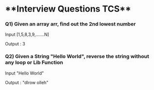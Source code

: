 <h1>**Interview Questions TCS**</h1>

<h3>Q1) Given an array arr, find out the 2nd lowest number</h3>

Input [1,5,8,3,9,.......N]

Output : 3

<h3>Q2) Given a String "Hello World", reverse the string without any loop or Lib Function</h3>

Input "Hello World"

Output : "dlrow olleh"
